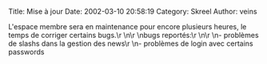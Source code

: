 Title: Mise &agrave; jour
Date: 2002-03-10 20:58:19
Category: Skreel
Author: veins

L'espace membre sera en maintenance pour encore plusieurs heures, le temps de corriger certains bugs.\r
\n\r
\nbugs report&eacute;s:\r
\n\r
\n- probl&egrave;mes de slashs dans la gestion des news\r
\n- probl&egrave;mes de login avec certains passwords